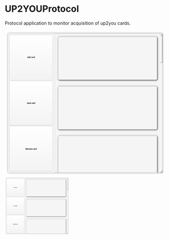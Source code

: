 # UP2YOUProtocol
Protocol application to monitor acquisition of up2you cards.

![alt text](res/screenshot.png)
<img src="res/screenshot.png" width="40%">